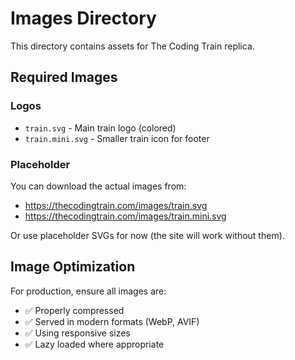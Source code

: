 # Images Directory

This directory contains assets for The Coding Train replica.

## Required Images

### Logos
- `train.svg` - Main train logo (colored)
- `train.mini.svg` - Smaller train icon for footer

### Placeholder
You can download the actual images from:
- https://thecodingtrain.com/images/train.svg
- https://thecodingtrain.com/images/train.mini.svg

Or use placeholder SVGs for now (the site will work without them).

## Image Optimization

For production, ensure all images are:
- ✅ Properly compressed
- ✅ Served in modern formats (WebP, AVIF)
- ✅ Using responsive sizes
- ✅ Lazy loaded where appropriate
